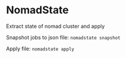 # NomadState
Extract state of nomad cluster and apply

Snapshot jobs to json file:
``nomadstate snapshot``

Apply file:
``nomadstate apply``
